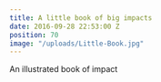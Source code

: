 ```yaml
---
title: A little book of big impacts
date: 2016-09-28 22:53:00 Z
position: 70
image: "/uploads/Little-Book.jpg"
---
```


An illustrated book of impact 